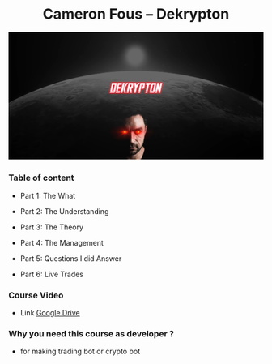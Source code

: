 <div align="center">
<h1>Cameron Fous – Dekrypton</h1>

![image](images/iknkfx%20decrypton.png)

</div>

### Table of content

* Part 1: The What

* Part 2: The Understanding

* Part 3: The Theory

* Part 4: The Management

* Part 5: Questions I did Answer

* Part 6: Live Trades



### Course Video
  
  - Link [Google Drive](https://drive.google.com/file/d/1DYB0jbaIpyj1gLDPavpdA_kF69AamjLO/view?usp=sharing)


### Why you need this course as developer ?

* for making trading bot or crypto bot

